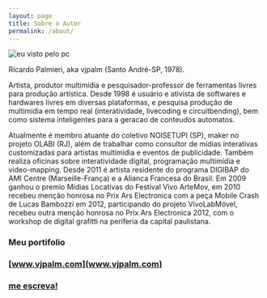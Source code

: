 ```yaml
---
layout: page
title: Sobre o Autor
permalink: /about/
---
```


![eu visto pelo pc](https://cloud.githubusercontent.com/assets/11844173/7193562/e9826fea-e478-11e4-9bdb-d018644233f9.JPG)

Ricardo Palmieri, aka vjpalm (Santo André-SP, 1978).

Artista, produtor multimídia e pesquisador-professor de ferramentas livres para produção artística. Desde 1998 é usuário e ativista de softwares e hardwares livres em diversas plataformas, e pesquisa produção de multimídia em tempo real (interatividade, livecoding e circuitbending), bem como sistema inteligentes para a geracao de conteudos automatos.

Atualmente é membro atuante do coletivo NOISETUPI (SP), maker no projeto OLABI (RJ), além de trabalhar como consultor de mídias interativas customizadas para artistas multimidia e eventos de publicidade. Também realiza oficinas sobre interatividade digital, programação multimídia e video-mapping. Desde 2011 é artista residente do programa DIGIBAP do AMI Centre (Marseille-França) e a Alianca Francesa do Brasil. Em 2009 ganhou o premio Mídias Locativas do Festival Vivo ArteMov, em 2010 recebeu menção honrosa no Prix Ars Electronica com a peça Mobile Crash de Lucas Bambozzi em 2012, participando do projeto VivoLabMóvel, recebeu outra menção honrosa no Prix Ars Electronica 2012, com o workshop de digital grafitti na periferia da capital paulistana. 

### Meu portifolio

### [www.vjpalm.com](www.vjpalm.com)

### [me escreva!](mailto:ricardopalmieri@gmail.com)


